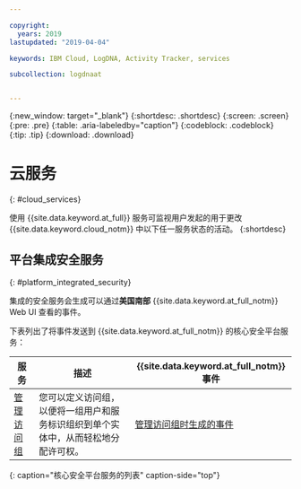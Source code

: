 ```yaml
---

copyright:
  years: 2019
lastupdated: "2019-04-04"

keywords: IBM Cloud, LogDNA, Activity Tracker, services

subcollection: logdnaat


---
```


{:new_window: target="_blank"}
{:shortdesc: .shortdesc}
{:screen: .screen}
{:pre: .pre}
{:table: .aria-labeledby="caption"}
{:codeblock: .codeblock}
{:tip: .tip}
{:download: .download}


# 云服务
{: #cloud_services}

使用 {{site.data.keyword.at_full}} 服务可监视用户发起的用于更改 {{site.data.keyword.cloud_notm}} 中以下任一服务状态的活动。
{:shortdesc}



## 平台集成安全服务
{: #platform_integrated_security}

集成的安全服务会生成可以通过**美国南部** {{site.data.keyword.at_full_notm}} Web UI 查看的事件。


下表列出了将事件发送到 {{site.data.keyword.at_full_notm}} 的核心安全平台服务：

|服务|描述|{{site.data.keyword.at_full_notm}} 事件|
|-------------|-------------|-------------|
|[管理访问组](/docs/iam?topic=iam-groups#groups)|您可以定义访问组，以便将一组用户和服务标识组织到单个实体中，从而轻松地分配许可权。|[管理访问组时生成的事件](/docs/services/cloud-activity-tracker/services?topic=cloud-activity-tracker-at_events_iam#at_events_iam_access)|
{: caption="核心安全平台服务的列表" caption-side="top"} 








